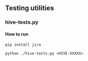 ## Testing utilities

### hive-tests.py

#### How to run
```
pip install jira
```
```
python ./hive-tests.py <HIVE-XXXXX>
```

